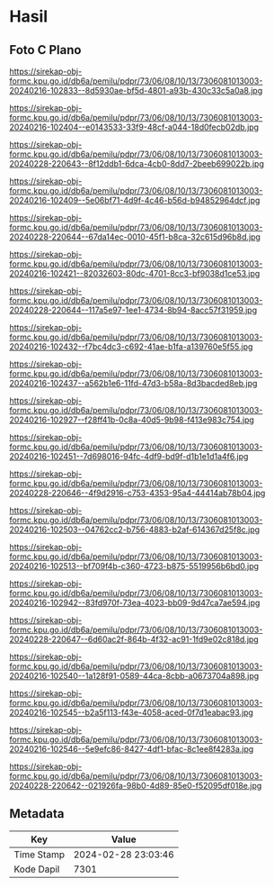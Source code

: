 # Hasil

## Foto C Plano

https://sirekap-obj-formc.kpu.go.id/db6a/pemilu/pdpr/73/06/08/10/13/7306081013003-20240216-102833--8d5930ae-bf5d-4801-a93b-430c33c5a0a8.jpg

https://sirekap-obj-formc.kpu.go.id/db6a/pemilu/pdpr/73/06/08/10/13/7306081013003-20240216-102404--e0143533-33f9-48cf-a044-18d0fecb02db.jpg

https://sirekap-obj-formc.kpu.go.id/db6a/pemilu/pdpr/73/06/08/10/13/7306081013003-20240228-220643--8f12ddb1-6dca-4cb0-8dd7-2beeb699022b.jpg

https://sirekap-obj-formc.kpu.go.id/db6a/pemilu/pdpr/73/06/08/10/13/7306081013003-20240216-102409--5e06bf71-4d9f-4c46-b56d-b94852964dcf.jpg

https://sirekap-obj-formc.kpu.go.id/db6a/pemilu/pdpr/73/06/08/10/13/7306081013003-20240228-220644--67da14ec-0010-45f1-b8ca-32c615d96b8d.jpg

https://sirekap-obj-formc.kpu.go.id/db6a/pemilu/pdpr/73/06/08/10/13/7306081013003-20240216-102421--82032603-80dc-4701-8cc3-bf9038d1ce53.jpg

https://sirekap-obj-formc.kpu.go.id/db6a/pemilu/pdpr/73/06/08/10/13/7306081013003-20240228-220644--117a5e97-1ee1-4734-8b94-8acc57f31959.jpg

https://sirekap-obj-formc.kpu.go.id/db6a/pemilu/pdpr/73/06/08/10/13/7306081013003-20240216-102432--f7bc4dc3-c692-41ae-b1fa-a139760e5f55.jpg

https://sirekap-obj-formc.kpu.go.id/db6a/pemilu/pdpr/73/06/08/10/13/7306081013003-20240216-102437--a562b1e6-11fd-47d3-b58a-8d3bacded8eb.jpg

https://sirekap-obj-formc.kpu.go.id/db6a/pemilu/pdpr/73/06/08/10/13/7306081013003-20240216-102927--f28ff41b-0c8a-40d5-9b98-f413e983c754.jpg

https://sirekap-obj-formc.kpu.go.id/db6a/pemilu/pdpr/73/06/08/10/13/7306081013003-20240216-102451--7d698016-94fc-4df9-bd9f-d1b1e1d1a4f6.jpg

https://sirekap-obj-formc.kpu.go.id/db6a/pemilu/pdpr/73/06/08/10/13/7306081013003-20240228-220646--4f9d2916-c753-4353-95a4-44414ab78b04.jpg

https://sirekap-obj-formc.kpu.go.id/db6a/pemilu/pdpr/73/06/08/10/13/7306081013003-20240216-102503--04762cc2-b756-4883-b2af-614367d25f8c.jpg

https://sirekap-obj-formc.kpu.go.id/db6a/pemilu/pdpr/73/06/08/10/13/7306081013003-20240216-102513--bf709f4b-c360-4723-b875-5519956b6bd0.jpg

https://sirekap-obj-formc.kpu.go.id/db6a/pemilu/pdpr/73/06/08/10/13/7306081013003-20240216-102942--83fd970f-73ea-4023-bb09-9d47ca7ae594.jpg

https://sirekap-obj-formc.kpu.go.id/db6a/pemilu/pdpr/73/06/08/10/13/7306081013003-20240228-220647--6d60ac2f-864b-4f32-ac91-1fd9e02c818d.jpg

https://sirekap-obj-formc.kpu.go.id/db6a/pemilu/pdpr/73/06/08/10/13/7306081013003-20240216-102540--1a128f91-0589-44ca-8cbb-a0673704a898.jpg

https://sirekap-obj-formc.kpu.go.id/db6a/pemilu/pdpr/73/06/08/10/13/7306081013003-20240216-102545--b2a5f113-f43e-4058-aced-0f7d1eabac93.jpg

https://sirekap-obj-formc.kpu.go.id/db6a/pemilu/pdpr/73/06/08/10/13/7306081013003-20240216-102546--5e9efc86-8427-4df1-bfac-8c1ee8f4283a.jpg

https://sirekap-obj-formc.kpu.go.id/db6a/pemilu/pdpr/73/06/08/10/13/7306081013003-20240228-220642--021926fa-98b0-4d89-85e0-f52095df018e.jpg


## Metadata

| Key        | Value               |
| ---------- | ------------------- |
| Time Stamp | 2024-02-28 23:03:46 |
| Kode Dapil | 7301                |



